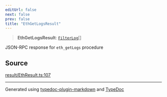 ```yaml
---
editUrl: false
next: false
prev: false
title: "EthGetLogsResult"
---
```


> **EthGetLogsResult**: [`FilterLog`](/generated/type-aliases/filterlog/)[]

JSON-RPC response for `eth_getLogs` procedure

## Source

[result/EthResult.ts:107](https://github.com/evmts/tevm-monorepo/blob/main/vm/api/src/result/EthResult.ts#L107)

***
Generated using [typedoc-plugin-markdown](https://www.npmjs.com/package/typedoc-plugin-markdown) and [TypeDoc](https://typedoc.org/)
